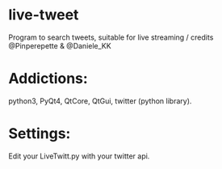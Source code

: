 # live-tweet
Program to search tweets, suitable for live streaming /
credits @Pinperepette & @Daniele_KK 

# Addictions:
python3, PyQt4, QtCore, QtGui, twitter (python library).

# Settings:
Edit your LiveTwitt.py with your twitter api.
